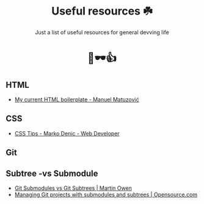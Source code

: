 <div align="center">

# Useful resources ☘️

Just a list of useful resources for general devving life

# 🚬🕶👍

</div>

## HTML

- [My current HTML boilerplate - Manuel Matuzović](https://www.matuzo.at/blog/html-boilerplate/)

## CSS

- [CSS Tips - Marko Denic - Web Developer](https://markodenic.com/css-tips/)

## Git


## Subtree -vs Submodule
- [Git Submodules vs Git Subtrees | Martin Owen](https://martowen.com/2016/05/01/git-submodules-vs-git-subtrees/#:~:text=The%20simplest%20way%20to%20think,specific%20commit%20in%20another%20repository.&text=Subtrees%20are%20easier%20to%20pull,copies%20of%20the%20original%20repository)
- [Managing Git projects with submodules and subtrees | Opensource.com](https://opensource.com/article/20/5/git-submodules-subtrees)

